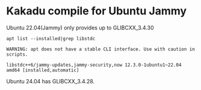 # Kakadu compile for Ubuntu Jammy

Ubuntu 22.04(Jammy) only provides up to GLIBCXX_3.4.30

```
apt list --installed|grep libstdc

WARNING: apt does not have a stable CLI interface. Use with caution in scripts.

libstdc++6/jammy-updates,jammy-security,now 12.3.0-1ubuntu1~22.04 amd64 [installed,automatic]
```

Ubuntu 24.04 has GLIBCXX_3.4.28. 
